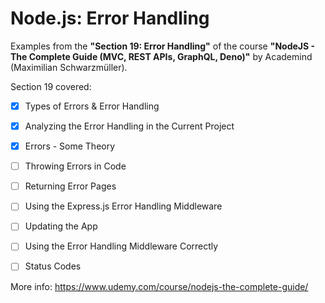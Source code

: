 # Node.js: Error Handling

Examples from the **"Section 19: Error Handling"** of the course **"NodeJS - The Complete Guide (MVC, REST APIs, GraphQL, Deno)"** by Academind (Maximilian Schwarzmüller).

Section 19 covered:

- [x] Types of Errors & Error Handling
- [x] Analyzing the Error Handling in the Current Project
- [x] Errors - Some Theory
- [ ] Throwing Errors in Code
- [ ] Returning Error Pages
- [ ] Using the Express.js Error Handling Middleware
- [ ] Updating the App
- [ ] Using the Error Handling Middleware Correctly
- [ ] Status Codes



More info: https://www.udemy.com/course/nodejs-the-complete-guide/
